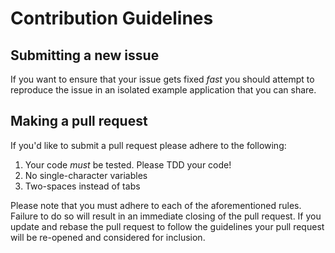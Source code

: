 # Contribution Guidelines #

## Submitting a new issue ##

If you want to ensure that your issue gets fixed *fast* you should
attempt to reproduce the issue in an isolated example application that
you can share.

## Making a pull request ##

If you'd like to submit a pull request please adhere to the following:

1. Your code *must* be tested. Please TDD your code!
2. No single-character variables
3. Two-spaces instead of tabs

Please note that you must adhere to each of the aforementioned rules.
Failure to do so will result in an immediate closing of the pull
request. If you update and rebase the pull request to follow the
guidelines your pull request will be re-opened and considered for
inclusion.
